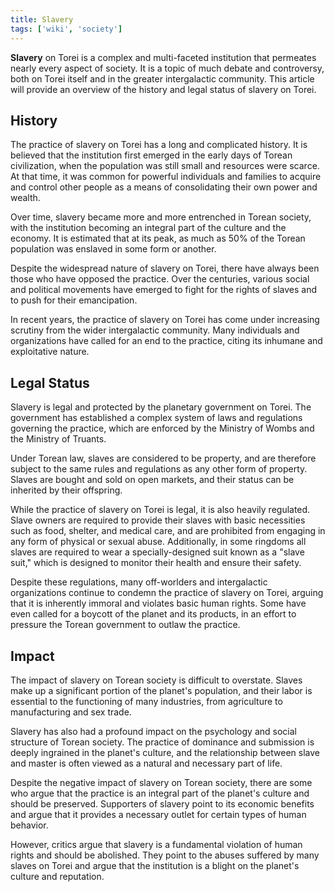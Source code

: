 ```yaml
---
title: Slavery
tags: ['wiki', 'society']
---
```


**Slavery** on Torei is a complex and multi-faceted institution that permeates nearly every aspect of society. It is a topic of much debate and controversy, both on Torei itself and in the greater intergalactic community. This article will provide an overview of the history and legal status of slavery on Torei.

## History

The practice of slavery on Torei has a long and complicated history. It is believed that the institution first emerged in the early days of Torean civilization, when the population was still small and resources were scarce. At that time, it was common for powerful individuals and families to acquire and control other people as a means of consolidating their own power and wealth.

Over time, slavery became more and more entrenched in Torean society, with the institution becoming an integral part of the culture and the economy. It is estimated that at its peak, as much as 50% of the Torean population was enslaved in some form or another.

Despite the widespread nature of slavery on Torei, there have always been those who have opposed the practice. Over the centuries, various social and political movements have emerged to fight for the rights of slaves and to push for their emancipation.

In recent years, the practice of slavery on Torei has come under increasing scrutiny from the wider intergalactic community. Many individuals and organizations have called for an end to the practice, citing its inhumane and exploitative nature.

## Legal Status

Slavery is legal and protected by the planetary government on Torei. The government has established a complex system of laws and regulations governing the practice, which are enforced by the Ministry of Wombs and the Ministry of Truants.

Under Torean law, slaves are considered to be property, and are therefore subject to the same rules and regulations as any other form of property. Slaves are bought and sold on open markets, and their status can be inherited by their offspring.

While the practice of slavery on Torei is legal, it is also heavily regulated. Slave owners are required to provide their slaves with basic necessities such as food, shelter, and medical care, and are prohibited from engaging in any form of physical or sexual abuse. Additionally, in some ringdoms all slaves are required to wear a specially-designed suit known as a "slave suit," which is designed to monitor their health and ensure their safety.

Despite these regulations, many off-worlders and intergalactic organizations continue to condemn the practice of slavery on Torei, arguing that it is inherently immoral and violates basic human rights. Some have even called for a boycott of the planet and its products, in an effort to pressure the Torean government to outlaw the practice.

## Impact

The impact of slavery on Torean society is difficult to overstate. Slaves make up a significant portion of the planet's population, and their labor is essential to the functioning of many industries, from agriculture to manufacturing and sex trade.

Slavery has also had a profound impact on the psychology and social structure of Torean society. The practice of dominance and submission is deeply ingrained in the planet's culture, and the relationship between slave and master is often viewed as a natural and necessary part of life.

Despite the negative impact of slavery on Torean society, there are some who argue that the practice is an integral part of the planet's culture and should be preserved. Supporters of slavery point to its economic benefits and argue that it provides a necessary outlet for certain types of human behavior.

However, critics argue that slavery is a fundamental violation of human rights and should be abolished. They point to the abuses suffered by many slaves on Torei and argue that the institution is a blight on the planet's culture and reputation.
